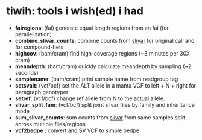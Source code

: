 # tiwih: tools i wish(ed) i had

+ **fairegions**: (fai) generate equal length regions from an fai (for parallelization)
+ **combine_slivar_counts**: combine counts from [slivar](https://github.com/brentp/slivar) for original call and for compound-hets
+ **highcov**: (bam/cram) find high-coverage regions (~3 minutes per 30X cram)
+ **meandepth**: (bam/cram) quickly calculate meandepth by sampling (~2 seconds)
+ **samplename**: (bam/cram) print sample name from readgroup tag
+ **setsvalt**: (vcf/bcf) set the ALT allele in a manta VCF to left + N + right for paragraph genotyper
+ **setref**: (vcf/bcf) change ref allele from N to the actual allele.
+ **slivar_split_fam**: (vcf/bcf) split joint slivar files by family and inheritance mode
+ **sum_slivar_counts**: sum counts from [slivar](https://github.com/brentp/slivar) from same samples split across multiple files/regions
+ **vcf2bedpe** : convert and SV VCF to simple bedpe

